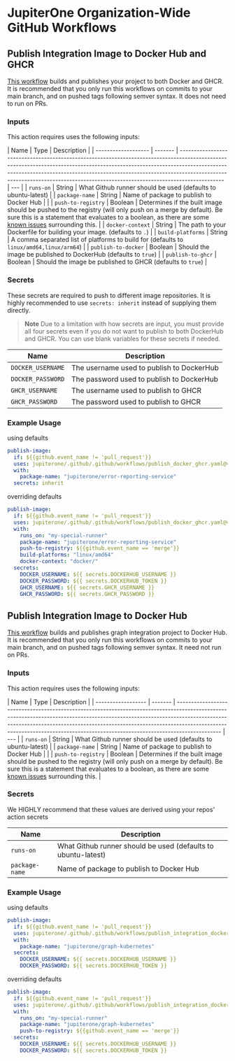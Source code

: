 # JupiterOne Organization-Wide GitHub Workflows

## Publish Integration Image to Docker Hub and GHCR

[This workflow](https://github.com/JupiterOne/.github/blob/main/.github/workflows/publish_docker_ghcr.yaml) builds and publishes your project to both Docker and GHCR.
It is recommended that you only run this workflows on commits to your main branch, and on pushed tags following semver syntax. It does not need to run on PRs.

### Inputs

This action requires uses the following inputs:

| Name                | Type    | Description                                                                                                                                                                                                                                                                                                                              |
| ------------------- | ------- | ---------------------------------------------------------------------------------------------------------------------------------------------------------------------------------------------------------------------------------------------------------------------------------------------------------------------------------------- | --- |
| `runs-on`           | String  | What Github runner should be used (defaults to ubuntu-latest)                                                                                                                                                                                                                                                                            |
| `package-name`      | String  | Name of package to publish to Docker Hub                                                                                                                                                                                                                                                                                                 |     |
| `push-to-registry`  | Boolean | Determines if the built image should be pushed to the registry (will only push on a merge by default). Be sure this is a statement that evaluates to a boolean, as there are some [known issues](https://medium.com/@sohail.ra5/github-actions-passing-boolean-input-variables-to-reusable-workflow-call-42d39bf7342e) surrounding this. |
| `docker-context`    | String  | The path to your Dockerfile for building your image. (defaults to `.`)                                                                                                                                                                                                                                                                   |
| `build-platforms`   | String  | A comma separated list of platforms to build for (defaults to `linux/amd64,linux/arm64`)                                                                                                                                                                                                                                                 |
| `publish-to-docker` | Boolean | Should the image be published to DockerHub (defaults to `true`)                                                                                                                                                                                                                                                                          |
| `publish-to-ghcr`   | Boolean | Should the image be published to GHCR (defaults to `true`)                                                                                                                                                                                                                                                                               |

### Secrets

These secrets are required to push to different image repositories. It is highly recommended to use `secrets: inherit` instead of supplying them directly.

> **Note**
> Due to a limitation with how secrets are input, you must provide all four secrets even if you do not want to publish to both DockerHub and GHCR. You can use blank variables for these secrets if needed.

| Name              | Description                               |
| ----------------- | ----------------------------------------- |
| `DOCKER_USERNAME` | The username used to publish to DockerHub |
| `DOCKER_PASSWORD` | The password used to publish to DockerHub |
| `GHCR_USERNAME`   | The username used to publish to GHCR      |
| `GHCR_PASSWORD`   | The password used to publish to GHCR      |

### Example Usage

using defaults

```yaml
publish-image:
  if: ${{github.event_name != 'pull_request'}}
  uses: jupiterone/.github/.github/workflows/publish_docker_ghcr.yaml@v1.0.1
  with:
    package-name: "jupiterone/error-reporting-service"
  secrets: inherit
```

overriding defaults

```yaml
publish-image:
  if: ${{github.event_name != 'pull_request'}}
  uses: jupiterone/.github/.github/workflows/publish_docker_ghcr.yaml@v1.0.1
  with:
    runs_on: "my-special-runner"
    package-name: "jupiterone/error-reporting-service"
    push-to-registry: ${{github.event_name == 'merge'}}
    build-platforms: "linux/amd64"
    docker-context: "docker/"
  secrets:
    DOCKER_USERNAME: ${{ secrets.DOCKERHUB_USERNAME }}
    DOCKER_PASSWORD: ${{ secrets.DOCKERHUB_TOKEN }}
    GHCR_USERNAME: ${{ secrets.GHCR_USERNAME }}
    GHCR_PASSWORD: ${{ secrets.GHCR_PASSWORD }}
```

## Publish Integration Image to Docker Hub

[This workflow](https://github.com/JupiterOne/.github/blob/main/.github/workflows/publish_integration_docker_image.yaml) builds and publishes graph integration project to Docker Hub.
It is recommended that you only run this workflows on commits to your main branch, and on pushed tags following semver syntax. It need not run on PRs.

### Inputs

This action requires uses the following inputs:

| Name               | Type    | Description                                                                                                                                                                                                                                                                                                                              |
| ------------------ | ------- | ---------------------------------------------------------------------------------------------------------------------------------------------------------------------------------------------------------------------------------------------------------------------------------------------------------------------------------------- | --- |
| `runs-on`          | String  | What Github runner should be used (defaults to ubuntu-latest)                                                                                                                                                                                                                                                                            |
| `package-name`     | String  | Name of package to publish to Docker Hub                                                                                                                                                                                                                                                                                                 |     |
| `push-to-registry` | Boolean | Determines if the built image should be pushed to the registry (will only push on a merge by default). Be sure this is a statement that evaluates to a boolean, as there are some [known issues](https://medium.com/@sohail.ra5/github-actions-passing-boolean-input-variables-to-reusable-workflow-call-42d39bf7342e) surrounding this. |

### Secrets

We HIGHLY recommend that these values are derived using your repos' action secrets

| Name           | Description                                                   |
| -------------- | ------------------------------------------------------------- |
| `runs-on`      | What Github runner should be used (defaults to ubuntu-latest) |
| `package-name` | Name of package to publish to Docker Hub                      |

### Example Usage

using defaults

```yaml
publish-image:
  if: ${{github.event_name != 'pull_request'}}
  uses: jupiterone/.github/.github/workflows/publish_integration_docker_image.yaml@v1.0.0
  with:
    package-name: "jupiterone/graph-kubernetes"
  secrets:
    DOCKER_USERNAME: ${{ secrets.DOCKERHUB_USERNAME }}
    DOCKER_PASSWORD: ${{ secrets.DOCKERHUB_TOKEN }}
```

overriding defaults

```yaml
publish-image:
  if: ${{github.event_name != 'pull_request'}}
  uses: jupiterone/.github/.github/workflows/publish_integration_docker_image.yaml@v1.0.0
  with:
    runs_on: "my-special-runner"
    package-name: "jupiterone/graph-kubernetes"
    push-to-registry: ${{github.event_name == 'merge'}}
  secrets:
    DOCKER_USERNAME: ${{ secrets.DOCKERHUB_USERNAME }}
    DOCKER_PASSWORD: ${{ secrets.DOCKERHUB_TOKEN }}
```

